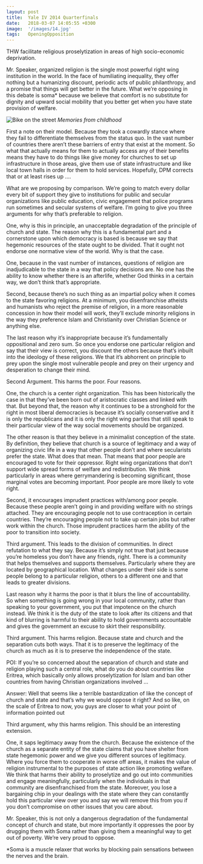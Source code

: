```yaml
---
layout: post
title:  Yale IV 2014 Quarterfinals
date:   2018-03-07 14:05:55 +0300
image:  '/images/14.jpg'
tags:   OpeningOpposition
---
```

THW facilitate religious proselytization in areas of high socio-economic deprivation.

Mr. Speaker, organized religion is the single most powerful right wing institution in the world. In the face of humiliating inequality, they offer nothing but a humanizing discount, periodic acts of public philanthropy, and a promise that things will get better in the future. What we’re opposing in this debate is soma* because we believe that comfort is no substitute for dignity and upward social mobility that you better get when you have state provision of welfare.

![Bike on the street]({{site.baseurl}}/images/11.jpg)
*Memories from childhood*

First a note on their model. Because they took a cowardly stance where they fail to differentiate themselves from the status quo. In the vast number of countries there aren’t these barriers of entry that exist at the moment. So what that actually means for them to actually access any of their benefits means they have to do things like give money for churches to set up infrastructure in those areas, give them use of state infrastructure and like local town halls in order for them to hold services. Hopefully, DPM corrects that or at least rises up ….

What are we proposing by comparison. We’re going to match every dollar every bit of support they give to institutions for public and secular organizations like public education, civic engagement that police programs run sometimes and secular systems of welfare. I’m going to give you three arguments for why that’s preferable to religion.

One, why is this in principle, an unacceptable degradation of the principle of church and state. The reason why this is a fundamental part and a cornerstone upon which democracy is based is because we say that hegemonic resources of the state ought to be divided. That it ought not endorse one normative view of the world. Why is that the case.

One, because in the vast number of instances, questions of religion are inadjudicable to the state in a way that policy decisions are. No one has the ability to know whether there is an afterlife, whether God thinks in a certain way, we don’t think that’s appropriate.

Second, because there’s no such thing as an impartial policy when it comes to the state favoring religions. At a minimum, you disenfranchise atheists and humanists who reject the premise of religion, in a more reasonable concession in how their model will work, they’ll exclude minority religions in the way they preference Islam and Christianity over Christian Science or anything else.

The last reason why it’s inappropriate because it’s fundamentally oppositional and zero sum. So once you endorse one particular religion and say that their view is correct, you discount the others because that’s inbuilt into the ideology of these religions. We that it’s abhorrent on principle to prey upon the single most vulnerable people and prey on their urgency and desperation to change their mind.

Second Argument. This harms the poor. Four reasons.

One, the church is a center right organization. This has been historically the case in that they’ve been born out of aristocratic classes and linked with that. But beyond that, the reason why it continues to be a stronghold for the right in most liberal democracies is because it’s socially conservative and it is only the republicans and it is only the right wing parties that still speak to their particular view of the way social movements should be organized.

The other reason is that they believe in a minimalist conception of the state. By definition, they believe that church is a source of legitimacy and a way of organizing civic life in a way that other people don’t and where secularists prefer the state. What does that mean. That means that poor people are encouraged to vote for their oppressor. Right wing organizations that don’t support wide spread forms of welfare and redistribution. We think particularly in areas where gerrymandering is becoming significant, those marginal votes are becoming important. Poor people are more likely to vote right.

Second, it encourages imprudent practices with/among poor people. Because these people aren’t going in and providing welfare with no strings attached. They are encouraging people not to use contraception in certain countries. They’re encouraging people not to take up certain jobs but rather work within the church. Those imprudent practices harm the ability of the poor to transition into society.

Third argument. This leads to the division of communities. In direct refutation to what they say. Because it’s simply not true that just because you’re homeless you don’t have any friends, right. There is a community that helps themselves and supports themselves. Particularly where they are located by geographical location. What changes under their side is some people belong to a particular religion, others to a different one and that leads to greater divisions.

Last reason why it harms the poor is that it blurs the line of accountability. So when something is going wrong in your local community, rather than speaking to your government, you put that impotence on the church instead. We think it is the duty of the state to look after its citizens and that kind of blurring is harmful to their ability to hold governments  accountable and gives the government an excuse to skirt their responsibility.

Third argument. This harms religion. Because state and church and the separation cuts both ways. That it is to preserve the legitimacy of the church as much as it is to preserve the independence of the state.

POI: If you’re so concerned about the separation of church and state and religion playing such a central role, what do you do about countries like Eritrea, which basically only allows proselytization for Islam and ban other countries from having Christian organizations involved …

Answer: Well that seems like a terrible bastardization of like the concept of church and state and that’s why we would oppose it right? And so like, on the scale of Eritrea to now, you guys are closer to what your point of information pointed out

Third argument, why this harms religion. This should be an interesting extension.

One, it saps legitimacy away from the church. Because the existence of the church as a separate entity of the state claims that you have shelter from state hegemonic power and we give you different sources of legitimacy. Where you force them to cooperate in worse off areas, it makes the value of religion instrumental to the purposes of state action like promoting welfare. We think that harms their ability to proselytize and go out into communities and engage meaningfully, particularly when the individuals in that community are disenfranchised  from the state. Moreover, you lose a bargaining chip in your dealings with the state where they can constantly hold this particular view over you  and say we will remove this from you if you don’t compromise on other issues that you care about.

Mr. Speaker, this is not only a dangerous degradation of the fundamental concept of church and state, but more importantly it oppresses the poor by drugging them with Soma rather than giving them a meaningful way to get out of poverty. We’re very proud to oppose.

 

*Soma is a muscle relaxer that works by blocking pain sensations between the nerves and the brain.